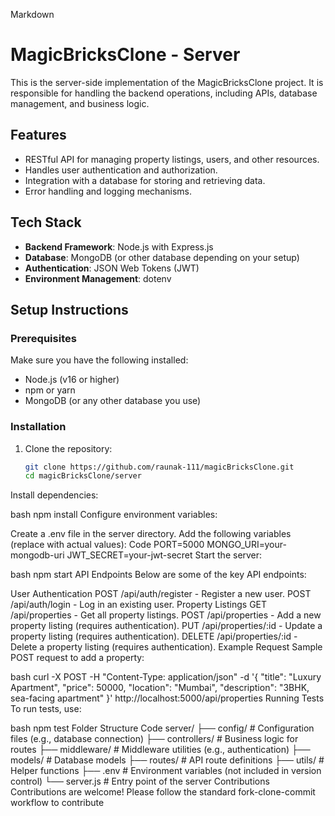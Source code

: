 
Markdown
# MagicBricksClone - Server

This is the server-side implementation of the MagicBricksClone project. It is responsible for handling the backend operations, including APIs, database management, and business logic.

## Features
- RESTful API for managing property listings, users, and other resources.
- Handles user authentication and authorization.
- Integration with a database for storing and retrieving data.
- Error handling and logging mechanisms.

## Tech Stack
- **Backend Framework**: Node.js with Express.js
- **Database**: MongoDB (or other database depending on your setup)
- **Authentication**: JSON Web Tokens (JWT)
- **Environment Management**: dotenv

## Setup Instructions

### Prerequisites
Make sure you have the following installed:
- Node.js (v16 or higher)
- npm or yarn
- MongoDB (or any other database you use)

### Installation
1. Clone the repository:
   ```bash
   git clone https://github.com/raunak-111/magicBricksClone.git
   cd magicBricksClone/server
Install dependencies:

bash
npm install
Configure environment variables:

Create a .env file in the server directory.
Add the following variables (replace with actual values):
Code
PORT=5000
MONGO_URI=your-mongodb-uri
JWT_SECRET=your-jwt-secret
Start the server:

bash
npm start
API Endpoints
Below are some of the key API endpoints:

User Authentication
POST /api/auth/register - Register a new user.
POST /api/auth/login - Log in an existing user.
Property Listings
GET /api/properties - Get all property listings.
POST /api/properties - Add a new property listing (requires authentication).
PUT /api/properties/:id - Update a property listing (requires authentication).
DELETE /api/properties/:id - Delete a property listing (requires authentication).
Example Request
Sample POST request to add a property:

bash
curl -X POST -H "Content-Type: application/json" -d '{
  "title": "Luxury Apartment",
  "price": 50000,
  "location": "Mumbai",
  "description": "3BHK, sea-facing apartment"
}' http://localhost:5000/api/properties
Running Tests
To run tests, use:

bash
npm test
Folder Structure
Code
server/
├── config/         # Configuration files (e.g., database connection)
├── controllers/    # Business logic for routes
├── middleware/     # Middleware utilities (e.g., authentication)
├── models/         # Database models
├── routes/         # API route definitions
├── utils/          # Helper functions
├── .env            # Environment variables (not included in version control)
└── server.js       # Entry point of the server
Contributions
Contributions are welcome! Please follow the standard fork-clone-commit workflow to contribute
